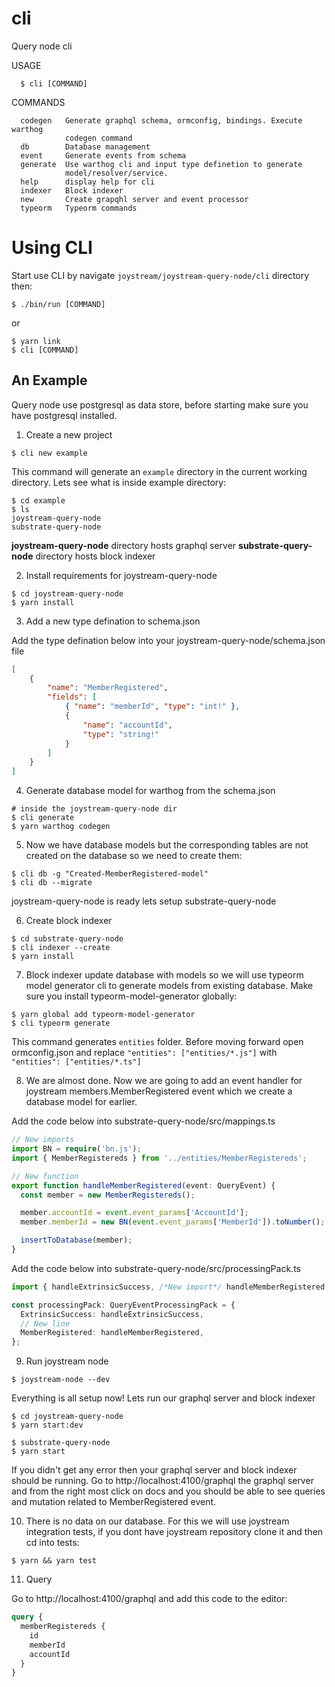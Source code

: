 # cli

Query node cli

USAGE

```sh-session
  $ cli [COMMAND]
```

COMMANDS

```sh-session
  codegen   Generate graphql schema, ormconfig, bindings. Execute warthog
            codegen command
  db        Database management
  event     Generate events from schema
  generate  Use warthog cli and input type definetion to generate
            model/resolver/service.
  help      display help for cli
  indexer   Block indexer
  new       Create grapqhl server and event processor
  typeorm   Typeorm commands
```

# Using CLI

Start use CLI by navigate `joystream/joystream-query-node/cli` directory then:

```sh-session
$ ./bin/run [COMMAND]
```

or

```sh-session
$ yarn link
$ cli [COMMAND]
```

## An Example

Query node use postgresql as data store, before starting make sure you have postgresql installed.

1. Create a new project

```sh-session
$ cli new example
```

This command will generate an `example` directory in the current working directory. Lets see what is inside example directory:

```sh-session
$ cd example
$ ls
joystream-query-node
substrate-query-node
```

**joystream-query-node** directory hosts graphql server
**substrate-query-node** directory hosts block indexer

2. Install requirements for joystream-query-node

```sh-session
$ cd joystream-query-node
$ yarn install
```

3. Add a new type defination to schema.json

Add the type defination below into your joystream-query-node/schema.json file

```JSON
[
	{
		"name": "MemberRegistered",
		"fields": [
			{ "name": "memberId", "type": "int!" },
			{
				"name": "accountId",
				"type": "string!"
			}
		]
	}
]
```

4. Generate database model for warthog from the schema.json

```sh-session
# inside the joystream-query-node dir
$ cli generate
$ yarn warthog codegen
```

5. Now we have database models but the corresponding tables are not created on the database so we need to create them:

```sh-session
$ cli db -g "Created-MemberRegistered-model"
$ cli db --migrate
```

joystream-query-node is ready lets setup substrate-query-node

6. Create block indexer

```sh-session
$ cd substrate-query-node
$ cli indexer --create
$ yarn install
```

7. Block indexer update database with models so we will use typeorm model generator cli to generate models from existing database. Make sure you install typeorm-model-generator globally:

```sh-session
$ yarn global add typeorm-model-generator
$ cli typeorm generate
```

This command generates `entities` folder. Before moving forward open ormconfig.json and replace `"entities": ["entities/*.js"]` with `"entities": ["entities/*.ts"]`

8. We are almost done. Now we are going to add an event handler for joystream members.MemberRegistered event which we create a database model for earlier.

Add the code below into substrate-query-node/src/mappings.ts

```typescript
// New imports
import BN = require('bn.js');
import { MemberRegistereds } from '../entities/MemberRegistereds';

// New function
export function handleMemberRegistered(event: QueryEvent) {
  const member = new MemberRegistereds();

  member.accountId = event.event_params['AccountId'];
  member.memberId = new BN(event.event_params['MemberId']).toNumber();

  insertToDatabase(member);
}
```

Add the code below into substrate-query-node/src/processingPack.ts

```typescript
import { handleExtrinsicSuccess, /*New import*/ handleMemberRegistered } from './mappings';

const processingPack: QueryEventProcessingPack = {
  ExtrinsicSuccess: handleExtrinsicSuccess,
  // New line
  MemberRegistered: handleMemberRegistered,
};
```

9. Run joystream node

```
$ joystream-node --dev
```

Everything is all setup now! Lets run our graphql server and block indexer

```sh-session
$ cd joystream-query-node
$ yarn start:dev
```

```sh-session
$ substrate-query-node
$ yarn start
```

If you didn't get any error then your graphql server and block indexer should be running. Go to http://localhost:4100/graphql the graphql server and from the right most click on docs and you should be able to see queries and mutation related to MemberRegistered event.

10. There is no data on our database. For this we will use joystream integration tests, if you dont have joystream repository clone it and then cd into tests:

```sh-session
$ yarn && yarn test
```

11. Query

Go to http://localhost:4100/graphql and add this code to the editor:

```graphql
query {
  memberRegistereds {
    id
    memberId
    accountId
  }
}
```
